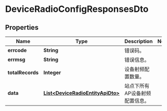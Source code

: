 
# DeviceRadioConfigResponsesDto

## Properties
Name | Type | Description | Notes
------------ | ------------- | ------------- | -------------
**errcode** | **String** | 错误码。 | 
**errmsg** | **String** | 错误信息。 | 
**totalRecords** | **Integer** | 设备射频配置数量。 | 
**data** | [**List&lt;DeviceRadioEntityApiDto&gt;**](DeviceRadioEntityApiDto.md) | 站点下所有AP设备射频配置信息。 | 



